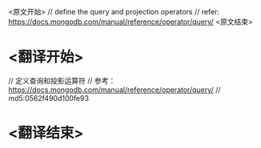 
<原文开始>
// define the query and projection operators
// refer: https://docs.mongodb.com/manual/reference/operator/query/
<原文结束>

# <翻译开始>
// 定义查询和投影运算符
// 参考：https://docs.mongodb.com/manual/reference/operator/query/
// md5:0562f490d100fe93
# <翻译结束>

